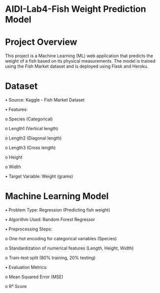 # AIDI-Lab4-Fish Weight Prediction Model


# Project Overview

This project is a Machine Learning (ML) web application that predicts the weight of a fish based on its physical measurements. The model is trained using the Fish Market dataset and is deployed using Flask and Heroku.

# Dataset

•	Source: Kaggle - Fish Market Dataset

•	Features:

  o	Species (Categorical)

  o	Length1 (Vertical length)

  o	Length2 (Diagonal length)

  o	Length3 (Cross length)

  o	Height

  o	Width

•	Target Variable: Weight (grams)


# Machine Learning Model

•	Problem Type: Regression (Predicting fish weight)

•	Algorithm Used: Random Forest Regressor

•	Preprocessing Steps:

  o	One-hot encoding for categorical variables (Species)

  o	Standardization of numerical features (Length, Height, Width)

  o	Train-test split (80% training, 20% testing)

•	Evaluation Metrics:

  o	Mean Squared Error (MSE)

  o	R² Score


